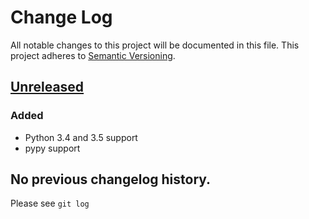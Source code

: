 # Change Log
All notable changes to this project will be documented in this file.
This project adheres to [Semantic Versioning](http://semver.org/).

## [Unreleased]
### Added
- Python 3.4 and 3.5 support
- pypy support


## No previous changelog history.

Please see `git log`

[Unreleased]: https://github.com/gabrielfalcao/sure/compare/1.2.9...HEAD
[1.2.9]: https://github.com/gabrielfalcao/sure/compare/1.2.5...1.2.9
[1.2.5]: https://github.com/gabrielfalcao/sure/compare/1.2.4...1.2.5
